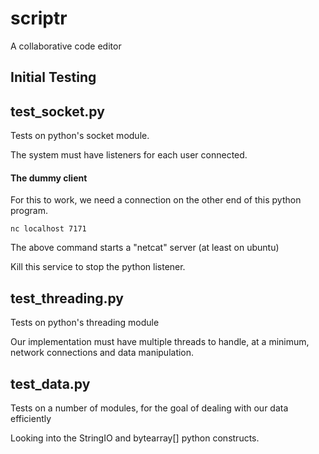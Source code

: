 # scriptr

A collaborative code editor

## Initial Testing

## test_socket.py

Tests on python's socket module.

The system must have listeners for each user connected.

#### The dummy client

For this to work, we need a connection on the other end of this python program. 

	nc localhost 7171
	
The above command starts a "netcat" server (at least on ubuntu)

Kill this service to stop the python listener.

## test_threading.py

Tests on python's threading module

Our implementation must have multiple threads to handle, at a minimum, network connections and data manipulation.

## test_data.py

Tests on a number of modules, for the goal of dealing with our data efficiently

Looking into the StringIO and bytearray[] python constructs.
